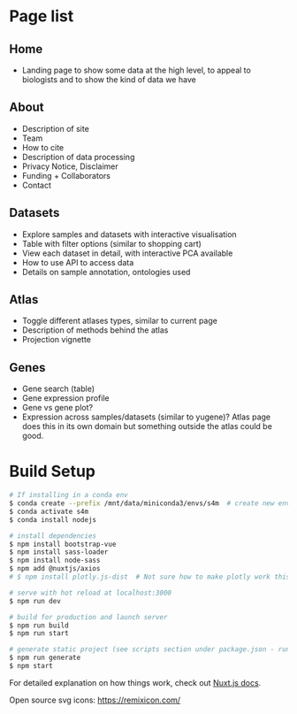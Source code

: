# Page list

## Home
- Landing page to show some data at the high level, to appeal to biologists and to show the kind of data we have

## About
- Description of site
- Team
- How to cite
- Description of data processing
- Privacy Notice, Disclaimer
- Funding + Collaborators
- Contact

## Datasets
- Explore samples and datasets with interactive visualisation
- Table with filter options (similar to shopping cart)
- View each dataset in detail, with interactive PCA available
- How to use API to access data
- Details on sample annotation, ontologies used

## Atlas
- Toggle different atlases types, similar to current page
- Description of methods behind the atlas
- Projection vignette

## Genes
- Gene search (table)
- Gene expression profile
- Gene vs gene plot?
- Expression across samples/datasets (similar to yugene)? Atlas page does this in its own domain but something outside the atlas could be good.


# Build Setup

```bash
# If installing in a conda env
$ conda create --prefix /mnt/data/miniconda3/envs/s4m  # create new env to specific loation
$ conda activate s4m
$ conda install nodejs

# install dependencies
$ npm install bootstrap-vue
$ npm install sass-loader 
$ npm install node-sass
$ npm add @nuxtjs/axios 
# $ npm install plotly.js-dist  # Not sure how to make plotly work this way - currently just loading cdn into header

# serve with hot reload at localhost:3000
$ npm run dev

# build for production and launch server
$ npm run build
$ npm run start

# generate static project (see scripts section under package.json - running npm run generate is equivalent to nuxt generate for example)
$ npm run generate
$ npm start
```

For detailed explanation on how things work, check out [Nuxt.js docs](https://nuxtjs.org).

Open source svg icons:
https://remixicon.com/

